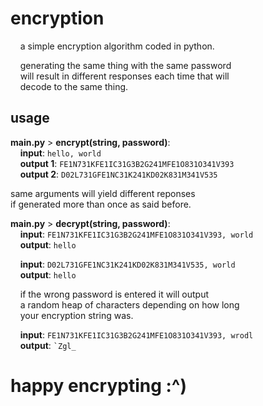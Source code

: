 # encryption
&nbsp;&nbsp;&nbsp;&nbsp;a simple encryption algorithm coded in python.

&nbsp;&nbsp;&nbsp;&nbsp;generating the same thing with the same password  
&nbsp;&nbsp;&nbsp;&nbsp;will result in different responses each time that will  
&nbsp;&nbsp;&nbsp;&nbsp;decode to the same thing.  

## usage

**main.py** > **encrypt(string, password)**:  
&nbsp;&nbsp;&nbsp;&nbsp;**input**: ``hello, world``   
&nbsp;&nbsp;&nbsp;&nbsp;**output 1**: ``FE1N731KFE1IC31G3B2G241MFE1O831O341V393``  
&nbsp;&nbsp;&nbsp;&nbsp;**output 2**: ``D02L731GFE1NC31K241KD02K831M341V535``  

   same arguments will yield different reponses  
   if generated more than once as said before.  
  
**main.py** > **decrypt(string, password)**:  
&nbsp;&nbsp;&nbsp;&nbsp;**input**: ``FE1N731KFE1IC31G3B2G241MFE1O831O341V393, world``  
&nbsp;&nbsp;&nbsp;&nbsp;**output**: ``hello``  
    
&nbsp;&nbsp;&nbsp;&nbsp;**input**: ``D02L731GFE1NC31K241KD02K831M341V535, world``  
&nbsp;&nbsp;&nbsp;&nbsp;**output**: ``hello``  
  
&nbsp;&nbsp;&nbsp;&nbsp;if the wrong password is entered it will output  
&nbsp;&nbsp;&nbsp;&nbsp;a random heap of characters depending on how long  
&nbsp;&nbsp;&nbsp;&nbsp;your encryption string was.  
    
&nbsp;&nbsp;&nbsp;&nbsp;**input**: ``FE1N731KFE1IC31G3B2G241MFE1O831O341V393, wrodl``  
&nbsp;&nbsp;&nbsp;&nbsp;**output**: `` `Zgl_  ``
  
# happy encrypting :^)
